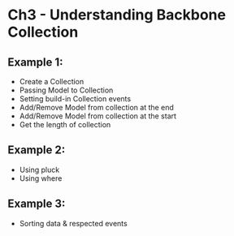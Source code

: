 # Ch3 - Understanding Backbone Collection

## Example 1:
* Create a Collection
* Passing Model to Collection
* Setting build-in Collection events
* Add/Remove Model from collection at the end
* Add/Remove Model from collection at the start
* Get the length of collection

## Example 2:
* Using pluck
* Using where

## Example 3:
* Sorting data & respected events